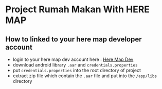 # Project Rumah Makan With HERE MAP

## How to linked to your here map developer account

- login to your here map dev account here : [Here Map Dev](https://developer.here.com/login)
- download android library `.aar` and `credentials.properties`
- put `credentials.properties` into the root directory of project
- extract zip file which contain the `.aar` file and put into the `/app/libs` directory

